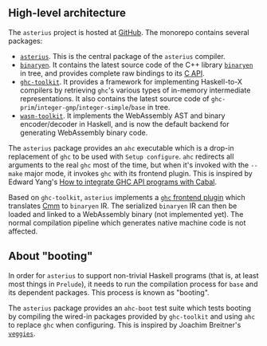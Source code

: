 ## High-level architecture

The `asterius` project is hosted at [GitHub](https://github.com/tweag/asterius). The monorepo contains several packages:

* [`asterius`](https://github.com/tweag/asterius/tree/master/asterius). This is the central package of the `asterius` compiler.
* [`binaryen`](https://github.com/tweag/asterius/tree/master/binaryen). It contains the latest source code of the C++ library [`binaryen`](https://github.com/WebAssembly/binaryen) in tree, and provides complete raw bindings to its [C API](https://github.com/tweag/asterius/blob/master/binaryen/binaryen/src/binaryen-c.h).
* [`ghc-toolkit`](https://github.com/tweag/asterius/tree/master/ghc-toolkit). It provides a framework for implementing Haskell-to-X compilers by retrieving `ghc`'s various types of in-memory intermediate representations. It also contains the latest source code of `ghc-prim`/`integer-gmp`/`integer-simple`/`base` in tree.
* [`wasm-toolkit`](https://github.com/tweag/asterius/tree/master/wasm-toolkit). It implements the WebAssembly AST and binary encoder/decoder in Haskell, and is now the default backend for generating WebAssembly binary code.

The `asterius` package provides an `ahc` executable which is a drop-in replacement of `ghc` to be used with `Setup configure`. `ahc` redirects all arguments to the real `ghc` most of the time, but when it's invoked with the `--make` major mode, it invokes `ghc` with its frontend plugin. This is inspired by Edward Yang's [How to integrate GHC API programs with Cabal](http://blog.ezyang.com/2017/02/how-to-integrate-ghc-api-programs-with-cabal/).

Based on `ghc-toolkit`, `asterius` implements a [`ghc` frontend plugin](https://downloads.haskell.org/~ghc/latest/docs/html/users_guide/extending_ghc.html#frontend-plugins) which translates [Cmm](https://ghc.haskell.org/trac/ghc/wiki/Commentary/Compiler/CmmType) to `binaryen` IR. The serialized `binaryen` IR can then be loaded and linked to a WebAssembly binary (not implemented yet). The normal compilation pipeline which generates native machine code is not affected.

## About "booting"

In order for `asterius` to support non-trivial Haskell programs (that is, at least most things in `Prelude`), it needs to run the compilation process for `base` and its dependent packages. This process is known as "booting".

The `asterius` package provides an `ahc-boot` test suite which tests booting by compiling the wired-in packages provided by `ghc-toolkit` and using `ahc` to replace `ghc` when configuring. This is inspired by Joachim Breitner's [`veggies`](https://github.com/nomeata/veggies).
